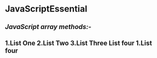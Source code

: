 # JavaScriptEssential
_**JavaScript array methods:-**_
---
1.List One
2.List Two
3.List Three
List four
   1.List four
---

